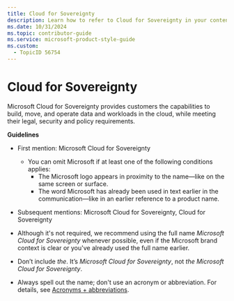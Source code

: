 ```yaml
---
title: Cloud for Sovereignty
description: Learn how to refer to Cloud for Sovereignty in your content.
ms.date: 10/31/2024
ms.topic: contributor-guide
ms.service: microsoft-product-style-guide
ms.custom:
  - TopicID 56754
---
```



# Cloud for Sovereignty

Microsoft Cloud for Sovereignty provides customers the capabilities to build, move, and operate data and workloads in the cloud, while meeting their legal, security and policy requirements.

**Guidelines**

- First mention: Microsoft Cloud for Sovereignty

  - You can omit Microsoft if at least one of the following conditions applies:  
    - The Microsoft logo appears in proximity to the name—like on the same screen or surface.  
    - The word Microsoft has already been used in text earlier in the communication—like in an earlier reference to a product name.  

- Subsequent mentions: Microsoft Cloud for Sovereignty, Cloud for Sovereignty

- Although it's not required, we recommend using the full name *Microsoft Cloud for Sovereignty* whenever possible, even if the Microsoft brand context is clear or you've already used the full name earlier.

- Don’t include *the*. It’s *Microsoft Cloud for Sovereignty*, not *the Microsoft Cloud for Sovereignty*.

- Always spell out the name; don't use an acronym or abbreviation. For details, see [Acronyms + abbreviations](~\acronyms-and-abbreviations.md).

